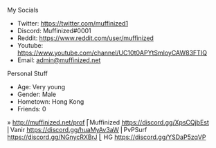 My Socials

 - Twitter: https://twitter.com/muffinized1
 - Discord: Muffinized#0001
 - Reddit: https://www.reddit.com/user/muffinized
 - Youtube: https://www.youtube.com/channel/UC10t0APYtSmloyCAW83FTIQ
 - Email: admin@muffinized.net

Personal Stuff
 - Age: Very young
 - Gender: Male
 - Hometown: Hong Kong
 - Friends: 0
 
»   http://muffinized.net/prof
⎡Muffinized https://discord.gg/XpsCQjbEst
⎢Vanir https://discord.gg/huaMyAv3aW
⎢PvPSurf https://discord.gg/NGnycRXBrJ
⎣ HG  https://discord.gg/YSDaP5zqVP
